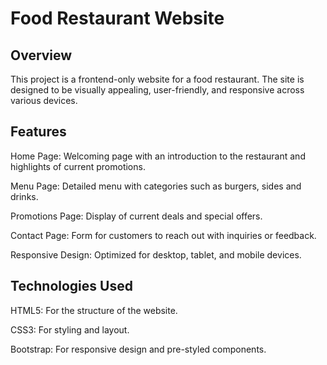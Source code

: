 # **Food Restaurant Website**

## Overview

This project is a frontend-only website for a food restaurant. The site is designed to be visually appealing, user-friendly, and responsive across various devices.

## Features

Home Page: Welcoming page with an introduction to the restaurant and highlights of current promotions.

Menu Page: Detailed menu with categories such as burgers, sides and drinks.

Promotions Page: Display of current deals and special offers.

Contact Page: Form for customers to reach out with inquiries or feedback.

Responsive Design: Optimized for desktop, tablet, and mobile devices.

## Technologies Used

HTML5: For the structure of the website.

CSS3: For styling and layout.

Bootstrap: For responsive design and pre-styled components.
